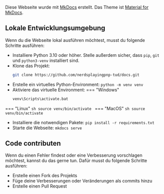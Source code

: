 Diese Webseite wurde mit [MkDocs](https://www.mkdocs.org/) erstellt. Das Theme ist [Material for MkDocs](https://squidfunk.github.io/mkdocs-material/).

## Lokale Entwicklungsumgebung
Wenn du die Webseite lokal ausführen möchtest, musst du folgende Schritte ausführen:

* Installiere Python 3.10 oder höher. Stelle außerdem sicher, dass `pip`, `git` und `python3-venv` installiert sind.
* Klone das Projekt: 
   ```sh
   git clone https://github.com/nerdsplayingpnp-tud/docs.git
   ```
* Erstelle ein virtuelles Python-Environment: `python -m venv venv`
* Aktiviere das virtuelle Environment:
=== "Windows"
    ```bat
    venv\Scripts\activate.bat
    ```
=== "Linux"
    ```sh
    source venv/bin/activate
    ```
=== "MacOS"
    ```sh
    source venv/bin/activate
    ```

* Installiere die notwendigen Pakete: `pip install -r requirements.txt`
* Starte die Webseite: `mkdocs serve` 

## Code contributen

Wenn du einen Fehler findest oder eine Verbesserung vorschlagen möchtest, kannst du das gerne tun. Dafür musst du folgende Schritte ausführen:

* Erstelle einen Fork des Projekts
* Füge deine Verbesserungen oder Veränderungen als commits hinzu
* Erstelle einen Pull Request